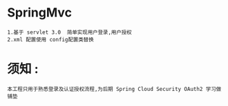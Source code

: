 # SpringMvc 
    1.基于 servlet 3.0  简单实现用户登录,用户授权
    2.xml 配置使用 config配置类替换
# 须知 :
    本工程只用于熟悉登录及认证授权流程,为后期 Spring Cloud Security OAuth2 学习做铺垫